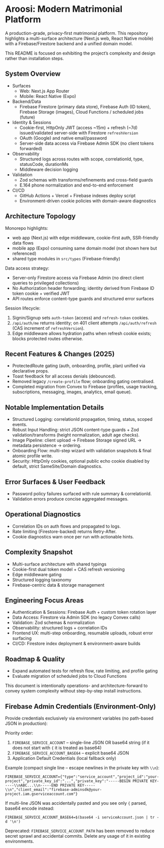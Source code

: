 # Aroosi: Modern Matrimonial Platform

A production-grade, privacy-first matrimonial platform. This repository highlights a multi-surface architecture (Next.js web, React Native mobile) with a Firebase/Firestore backend and a unified domain model.

This README is focused on exhibiting the project’s complexity and design rather than installation steps.

## System Overview

- Surfaces
  - Web: Next.js App Router
  - Mobile: React Native (Expo)
- Backend/Data
  - Firebase Firestore (primary data store), Firebase Auth (ID token), Firebase Storage (images), Cloud Functions / scheduled jobs (future)
- Identity & Sessions
  - Cookie-first, HttpOnly JWT (access ~15m) + refresh (~7d) issued/validated server-side with Firestore `refreshVersion`
  - OAuth (Google) and native email/password
  - Server-side data access via Firebase Admin SDK (no client tokens forwarded)
- Observability
  - Structured logs across routes with scope, correlationId, type, statusCode, durationMs
  - Middleware decision logging
- Validation
  - Zod schemas with transforms/refinements and cross-field guards
  - E.164 phone normalization and end-to-end enforcement
- CI/CD
  - GitHub Actions + Vercel + Firebase indexes deploy script
  - Environment-driven cookie policies with domain-aware diagnostics

## Architecture Topology

Monorepo highlights:
- web app (Next.js) with edge middleware, cookie-first auth, SSR-friendly data flows
- mobile app (Expo) consuming same domain model (not shown here but referenced)
- shared type modules in `src/types` (Firebase-friendly)

Data access strategy:
- Server-only Firestore access via Firebase Admin (no direct client queries to privileged collections)
- No Authorization header forwarding; identity derived from Firebase ID token cookie + verified JWT
- API routes enforce content-type guards and structured error surfaces

Session lifecycle:
1) Signin/Signup sets `auth-token` (access) and `refresh-token` cookies.
2) `/api/auth/me` returns identity; on 401 client attempts `/api/auth/refresh` (CAS increment of `refreshVersion`).
3) Edge middleware allows hydration paths when refresh cookie exists; blocks protected routes otherwise.

## Recent Features & Changes (2025)

- ProtectedRoute gating (auth, onboarding, profile, plan) unified via declarative props.
- Toast feedback for all access denials (debounced).
- Removed legacy `/create-profile` flow; onboarding gating centralised.
- Completed migration from Convex to Firebase (profiles, usage tracking, subscriptions, messaging, images, analytics, email queue).

## Notable Implementation Details

- Structured Logging: correlationId propagation, timing, status, scoped events.
- Robust Input Handling: strict JSON content-type guards + Zod validation/transforms (height normalization, adult age checks).
- Image Pipeline: client upload -> Firebase Storage signed URL -> metadata persistence -> ordering.
- Onboarding Flow: multi-step wizard with validation snapshots & final atomic profile write.
- Security: HttpOnly cookies, optional public echo cookie disabled by default, strict SameSite/Domain diagnostics.

## Error Surfaces & User Feedback

- Password policy failures surfaced with rule summary & correlationId.
- Validation errors produce concise aggregated messages.

## Operational Diagnostics

- Correlation IDs on auth flows and propagated to logs.
- Rate limiting (Firestore-backed) returns Retry-After.
- Cookie diagnostics warn once per run with actionable hints.

## Complexity Snapshot

- Multi-surface architecture with shared typings
- Cookie-first dual token model + CAS refresh versioning
- Edge middleware gating
- Structured logging taxonomy
- Firebase-centric data & storage management

## Engineering Focus Areas

- Authentication & Sessions: Firebase Auth + custom token rotation layer
- Data Access: Firestore via Admin SDK (no legacy Convex calls)
- Validation: Zod schemas & normalization
- Observability: structured logs + correlation IDs
- Frontend UX: multi-step onboarding, resumable uploads, robust error surfacing
- CI/CD: Firestore index deployment & environment-aware builds

## Roadmap & Quality

- Expand automated tests for refresh flow, rate limiting, and profile gating
- Evaluate migration of scheduled jobs to Cloud Functions

This document is intentionally operations- and architecture-forward to convey system complexity without step-by-step install instructions.

## Firebase Admin Credentials (Environment-Only)

Provide credentials exclusively via environment variables (no path-based JSON in production):

Priority order:
1. `FIREBASE_SERVICE_ACCOUNT` – single-line JSON OR base64 string (if it does not start with `{` it is treated as base64)
2. `FIREBASE_SERVICE_ACCOUNT_BASE64` – explicit base64 JSON
3. Application Default Credentials (local fallback only)

Example (compact single line – escape newlines in the private key with `\\n`):

```
FIREBASE_SERVICE_ACCOUNT={"type":"service_account","project_id":"your-project","private_key_id":"...","private_key":"-----BEGIN PRIVATE KEY-----\\nABC...\\n-----END PRIVATE KEY-----\\n","client_email":"firebase-adminsdk@your-project.iam.gserviceaccount.com"}
```

If multi-line JSON was accidentally pasted and you see only `{` parsed, base64 encode instead:

```
FIREBASE_SERVICE_ACCOUNT_BASE64=$(base64 -i serviceAccount.json | tr -d '\n')
```

Deprecated: `FIREBASE_SERVICE_ACCOUNT_PATH` has been removed to reduce secret sprawl and accidental commits. Delete any usage of it in existing environments.
